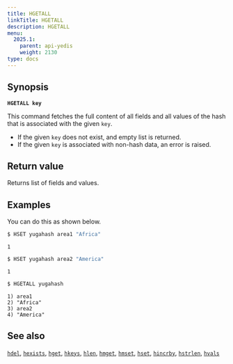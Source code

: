 ```yaml
---
title: HGETALL
linkTitle: HGETALL
description: HGETALL
menu:
  2025.1:
    parent: api-yedis
    weight: 2130
type: docs
---
```


## Synopsis

**`HGETALL key`**

This command fetches the full content of all fields and all values of the hash that is associated with the given `key`.

- If the given `key` does not exist, and empty list is returned.
- If the given `key` is associated with non-hash data, an error is raised.

## Return value

Returns list of fields and values.

## Examples

You can do this as shown below.

```sh
$ HSET yugahash area1 "Africa"
```

```
1
```

```sh
$ HSET yugahash area2 "America"
```

```
1
```

```sh
$ HGETALL yugahash
```

```
1) area1
2) "Africa"
3) area2
4) "America"
```

## See also

[`hdel`](../hdel/), [`hexists`](../hexists/), [`hget`](../hget/), [`hkeys`](../hkeys/), [`hlen`](../hlen/), [`hmget`](../hmget/), [`hmset`](../hmset/), [`hset`](../hset/), [`hincrby`](../hincrby/), [`hstrlen`](../hstrlen/), [`hvals`](../hvals/)
